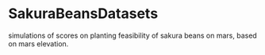 # SakuraBeansDatasets
simulations of scores on planting feasibility of sakura beans on mars, based on mars elevation.
